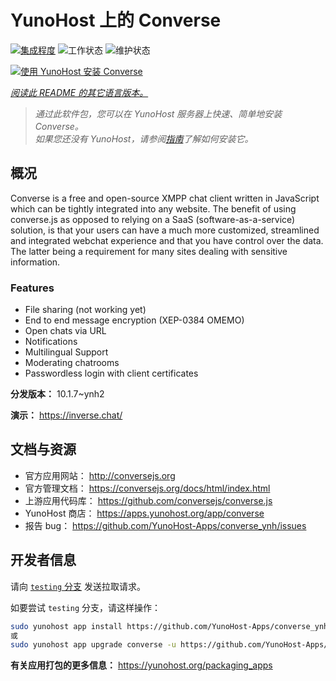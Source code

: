 <!--
注意：此 README 由 <https://github.com/YunoHost/apps/tree/master/tools/readme_generator> 自动生成
请勿手动编辑。
-->

# YunoHost 上的 Converse

[![集成程度](https://dash.yunohost.org/integration/converse.svg)](https://dash.yunohost.org/appci/app/converse) ![工作状态](https://ci-apps.yunohost.org/ci/badges/converse.status.svg) ![维护状态](https://ci-apps.yunohost.org/ci/badges/converse.maintain.svg)

[![使用 YunoHost 安装 Converse](https://install-app.yunohost.org/install-with-yunohost.svg)](https://install-app.yunohost.org/?app=converse)

*[阅读此 README 的其它语言版本。](./ALL_README.md)*

> *通过此软件包，您可以在 YunoHost 服务器上快速、简单地安装 Converse。*  
> *如果您还没有 YunoHost，请参阅[指南](https://yunohost.org/install)了解如何安装它。*

## 概况

Converse is a free and open-source XMPP chat client written in JavaScript which can be tightly integrated into any website.
The benefit of using converse.js as opposed to relying on a SaaS (software-as-a-service) solution, is that your users can have a much more customized, streamlined and integrated webchat experience and that you have control over the data. The latter being a requirement for many sites dealing with sensitive information.

### Features

- File sharing (not working yet) 
- End to end message encryption (XEP-0384 OMEMO)
- Open chats via URL
- Notifications
- Multilingual Support
- Moderating chatrooms
- Passwordless login with client certificates


**分发版本：** 10.1.7~ynh2

**演示：** <https://inverse.chat/>
## 文档与资源

- 官方应用网站： <http://conversejs.org>
- 官方管理文档： <https://conversejs.org/docs/html/index.html>
- 上游应用代码库： <https://github.com/conversejs/converse.js>
- YunoHost 商店： <https://apps.yunohost.org/app/converse>
- 报告 bug： <https://github.com/YunoHost-Apps/converse_ynh/issues>

## 开发者信息

请向 [`testing` 分支](https://github.com/YunoHost-Apps/converse_ynh/tree/testing) 发送拉取请求。

如要尝试 `testing` 分支，请这样操作：

```bash
sudo yunohost app install https://github.com/YunoHost-Apps/converse_ynh/tree/testing --debug
或
sudo yunohost app upgrade converse -u https://github.com/YunoHost-Apps/converse_ynh/tree/testing --debug
```

**有关应用打包的更多信息：** <https://yunohost.org/packaging_apps>
